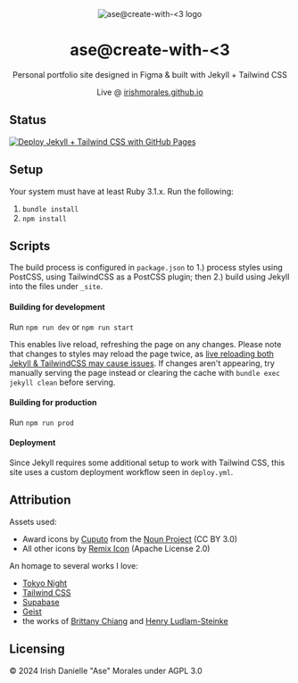 <div align="center">
    <img src="assets/favicon.ico?" alt="ase@create-with-<3 logo">
    <h1>ase@create-with-<3</h1>
    <p>Personal portfolio site designed in Figma & built with Jekyll + Tailwind CSS</p>
    <p>Live @ <a href="https://irishmorales.github.io">irishmorales.github.io</a></p>
</div>

## Status

[![Deploy Jekyll + Tailwind CSS with GitHub Pages](https://github.com/IrishMorales/irishmorales.github.io/actions/workflows/deploy.yml/badge.svg?branch=main)](https://github.com/IrishMorales/irishmorales.github.io/actions/workflows/deploy.yml)

## Setup

Your system must have at least Ruby 3.1.x. Run the following:

1. `bundle install`
2. `npm install`

## Scripts

The build process is configured in `package.json` to 1.) process styles using PostCSS, using TailwindCSS as a PostCSS plugin; then 2.) build using
Jekyll into the files under `_site`.

#### Building for development

Run `npm run dev` or `npm run start`

This enables live reload, refreshing the page on any changes. Please note that changes to styles may reload the page twice, as
[live reloading both Jekyll & TailwindCSS may cause issues](https://github.com/tailwindlabs/tailwindcss/discussions/8470). If changes aren't
appearing, try manually serving the page instead or clearing the cache with `bundle exec jekyll clean` before serving.

#### Building for production

Run `npm run prod`

#### Deployment

Since Jekyll requires some additional setup to work with Tailwind CSS, this site uses a custom deployment workflow seen in `deploy.yml`.

## Attribution

Assets used:

- Award icons by <a href="https://thenounproject.com/creator/imron46/" target="_blank" rel="noopener noreferrer">Cuputo</a> from the
  <a href="https://thenounproject.com/browse/icons/term/award/" target="_blank" rel="noopener noreferrer">Noun Project</a> (CC BY 3.0)
- All other icons by <a href="https://remixicon.com/" target="_blank" rel="noopener noreferrer">Remix Icon</a> (Apache License 2.0)

An homage to several works I love:

- <a href="https://marketplace.visualstudio.com/items?itemName=enkia.tokyo-night" target="_blank" rel="noopener noreferrer">Tokyo Night</a>
- <a href="https://tailwindcss.com/" target="_blank" rel="noopener noreferrer">Tailwind CSS</a>
- <a href="https://supabase.com/" target="_blank" rel="noopener noreferrer">Supabase</a>
- <a href="https://vercel.com/geist/introduction" target="_blank" rel="noopener noreferrer">Geist</a>
- the works of  <a href="https://brittanychiang.com/" target="_blank" rel="noopener noreferrer">Brittany Chiang</a> and <a href="https://hen-ry.com/" target="_blank" rel="noopener noreferrer">Henry Ludlam-Steinke</a>
  

## Licensing

© 2024 Irish Danielle "Ase" Morales under AGPL 3.0
